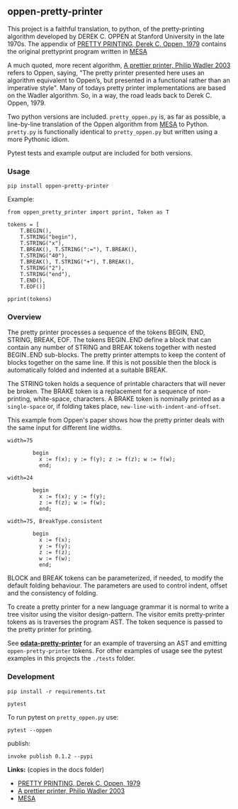 ## oppen-pretty-printer

This project is a faithful translation, to python, of the 
pretty-printing algorithm developed by DEREK C. OPPEN at Stanford  University 
in the late 1970s. The appendix of [PRETTY PRINTING, Derek C. Oppen, 1979] contains 
the original prettyprint program written in [MESA]

A much quoted, more recent algorithm, [A prettier printer, Philip Wadler 2003] refers to 
Oppen, saying, "The pretty printer presented here uses an algorithm equivalent to Oppen’s, but presented 
in a functional rather than an imperative style". Many of todays pretty printer implementations
are based on the Wadler algorithm. So, in a way, the road leads back to Derek C. Oppen, 1979.

Two python versions are included. `pretty_oppen.py` is, as far as possible, a 
line-by-line translation of the Oppen algorithm from [MESA] to Python. `pretty.py` is
functionally identical to `pretty_oppen.py` but written using a more Pythonic idiom.

Pytest tests and example output are included for both versions.


### Usage

	pip install oppen-pretty-printer

Example:
```
from oppen_pretty_printer import pprint, Token as T

tokens = [
    T.BEGIN(),
    T.STRING("begin"),
    T.STRING("x"),
    T.BREAK(), T.STRING(":="), T.BREAK(),
    T.STRING("40"),
    T.BREAK(), T.STRING("+"), T.BREAK(),
    T.STRING("2"),
    T.STRING("end"),
    T.END(),
    T.EOF()]

pprint(tokens)
```
	
### Overview

The pretty printer processes a sequence of the tokens BEGIN, END, STRING, BREAK, EOF.
The tokens BEGIN..END define a block that can contain any number of STRING and BREAK
tokens together with nested BEGIN..END sub-blocks. The pretty printer attempts
to keep the content of blocks together on the same line. If this is not possible
then the block is automatically folded and indented at a suitable BREAK. 

The STRING token holds a sequence of printable characters that will never be broken. The BRAKE token 
is a replacement for a sequence of non-printing, white-space, characters. A
BRAKE token is nominally printed as a `single-space` or, if 
folding takes place, `new-line-with-indent-and-offset`.

This example from Oppen's paper shows how the pretty printer deals with the same input for
different line widths.

```
width=75

        begin
          x := f(x); y := f(y); z := f(z); w := f(w);
          end;

width=24

        begin
          x := f(x); y := f(y);
          z := f(z); w := f(w);
          end;

width=75, BreakType.consistent

        begin
          x := f(x);
          y := f(y);
          z := f(z);
          w := f(w);
          end;
```

BLOCK and BREAK tokens can be parameterized, if needed, to modify the default folding
behaviour. The parameters are used to control indent, offset and the consistency of folding.

To create a pretty printer for a new language grammar it is normal to write a tree 
visitor using the visitor design-pattern. The visitor emits pretty-printer tokens 
as is traverses the program AST. The token sequence is passed to the pretty 
printer for printing. 

See **[odata-pretty-printer](https://github.com/stevej2608/odata-pretty-printer)** for an
example of traversing an AST and emitting `oppen-pretty-printer` tokens. For other
examples of usage see the pytest examples in this projects the `./tests` folder.


### Development

    pip install -r requirements.txt

    pytest

To run pytest on `pretty_oppen.py` use:

    pytest --oppen


publish:

    invoke publish 0.1.2 --pypi

**Links:** (copies in the docs folder)

* [PRETTY PRINTING, Derek C. Oppen, 1979]
* [A prettier printer, Philip Wadler 2003]
* [MESA]



[PRETTY PRINTING, Derek C. Oppen, 1979]: https://www.cs.tufts.edu/~nr/cs257/archive/derek-oppen/prettyprinting.pdf
[A prettier printer, Philip Wadler 2003]: http://homepages.inf.ed.ac.uk/wadler/papers/prettier/prettier.pdf
[MESA]: http://www.bitsavers.org/pdf/xerox/parc/techReports/CSL-79-3_Mesa_Language_Manual_Version_5.0.pdf
